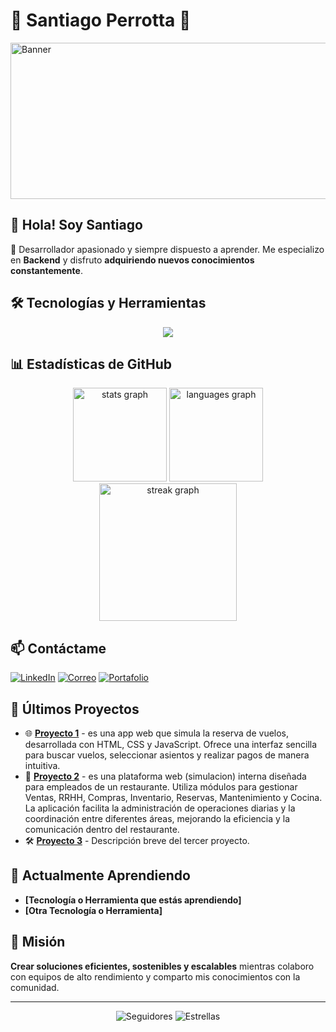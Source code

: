 # 🌟 **Santiago Perrotta** 🌟

<img src="https://emprendedor.com/wp-content/uploads/2023/01/Deep-tech.jpg" alt="Banner" width="1000" height="250">

## 👋 **Hola! Soy Santiago**

🚀 Desarrollador apasionado y siempre dispuesto a aprender. Me especializo en **Backend** y disfruto **adquiriendo nuevos conocimientos constantemente**.

## 🛠️ **Tecnologías y Herramientas**

<p align="center">
  <a href="https://skillicons.dev">
    <img src="https://skillicons.dev/icons?i=html,css,js,python,java,mysql,git&perline=14" />
  </a>
</p>

## 📊 **Estadísticas de GitHub**

<p align="center">
  <div align="center">
    <!-- Estadísticas del usuario -->
    <img src="https://github-readme-stats.vercel.app/api?username=Sperrotta10&hide_title=false&hide_rank=false&show_icons=true&include_all_commits=true&count_private=true&disable_animations=true&theme=dracula&locale=en&hide_border=false" height="150" alt="stats graph" />
    <!-- Idiomas más utilizados -->
    <img src="https://github-readme-stats.vercel.app/api/top-langs?username=Sperrotta10&locale=en&hide_title=false&layout=compact&card_width=320&langs_count=5&theme=dracula&hide_border=false" height="150" alt="languages graph" />
  </div>


  <div align="center">
    <img src="https://streak-stats.demolab.com?user=Sperrotta10&locale=en&mode=daily&theme=dark&hide_border=false&border_radius=5&order=3" height="220" alt="streak graph"  />
  </div>

</p>

## 📫 **Contáctame**

[![LinkedIn](https://img.shields.io/badge/LinkedIn-%230077B5.svg?style=for-the-badge&logo=linkedin&logoColor=white)](https://www.linkedin.com/in/tuusuario/)
[![Correo](https://img.shields.io/badge/Email-D14836?style=for-the-badge&logo=gmail&logoColor=white)](mailto:tuemail@example.com)
[![Portafolio](https://img.shields.io/badge/Portafolio-%2312100E.svg?style=for-the-badge&logo=github&logoColor=white)](https://tuportafolio.com)

## 📝 **Últimos Proyectos**

- 🌐 **[Proyecto 1](https://github.com/Sperrotta10/Programacion_Web)** - es una app web que simula la reserva de vuelos, desarrollada con HTML, CSS y JavaScript. Ofrece una interfaz sencilla para buscar vuelos, seleccionar asientos y realizar pagos de manera intuitiva.
- 🚀 **[Proyecto 2](https://github.com/angelopol/bistrot)** - es una plataforma web (simulacion) interna diseñada para empleados de un restaurante. Utiliza módulos para gestionar Ventas, RRHH, Compras, Inventario, Reservas, Mantenimiento y Cocina. La aplicación facilita la administración de operaciones diarias y la coordinación entre diferentes áreas, mejorando la eficiencia y la comunicación dentro del restaurante.
- 🛠️ **[Proyecto 3](https://enlace-a-proyecto3.com)** - Descripción breve del tercer proyecto.
 

## 🌱 **Actualmente Aprendiendo**

- **[Tecnología o Herramienta que estás aprendiendo]**
- **[Otra Tecnología o Herramienta]**

## 🎯 **Misión**

**Crear soluciones eficientes, sostenibles y escalables** mientras colaboro con equipos de alto rendimiento y comparto mis conocimientos con la comunidad.

---

<p align="center">
  <img src="https://img.shields.io/github/followers/Sperrotta10?label=Seguidores&style=social" alt="Seguidores">
  <img src="https://img.shields.io/github/stars/Sperrotta10?label=Estrellas&style=social" alt="Estrellas">
</p>
